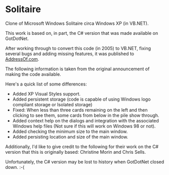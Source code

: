 # Solitaire
Clone of Microsoft Windows Solitaire circa Windows XP (in VB.NET).

This work is based on, in part, the C# version that was made available on GotDotNet.

After working through to convert this code (in 2005) to VB.NET, fixing several bugs and adding missing features, it was published to <a href=AddressOf.com>AddressOf.com</a>.

The following information is taken from the original announcement of making the code available.

Here's a quick list of some differences:

- Added XP Visual Styles support.
- Added persistent storage (code is capable of using Windows logo compliant storage or Isolated storage)
- Fixed: When less than three cards remaining on the left and then clicking to see them, some cards from below in the pile show through.
- Added context help on the dialogs and integration with the associated Windows help files (Not sure if this will work on Windows 98 or not).
- Added checking the minimum size to the main window.
- Added persisting location and size of the main window.

Additionally, I'd like to give credit to the following for their work on the C# version that this is originally based:  Christine Morin and Chris Sells.

Unfortunately, the C# version may be lost to history when GotDotNet closed down. :-(